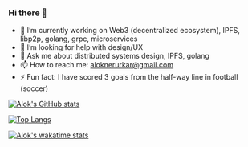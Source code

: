 ### Hi there 👋
- 🔭  I’m currently working on Web3 (decentralized ecosystem), IPFS, libp2p, golang, grpc, microservices
- 🤔  I’m looking for help with design/UX
- 💬  Ask me about distributed systems design, IPFS, golang
- 📫  How to reach me: aloknerurkar@gmail.com
- ⚡   Fun fact: I have scored 3 goals from the half-way line in football (soccer)



[![Alok's GitHub stats](https://github-readme-stats.vercel.app/api?username=aloknerurkar)](https://github.com/aloknerurkar/github-readme-stats)



[![Top Langs](https://github-readme-stats.vercel.app/api/top-langs/?username=aloknerurkar&layout=compact)](https://github.com/aloknerurkar/github-readme-stats)



[![Alok's wakatime stats](https://github-readme-stats.vercel.app/api/wakatime?username=aloknerurkar)](https://github.com/aloknerurkar/github-readme-stats)
